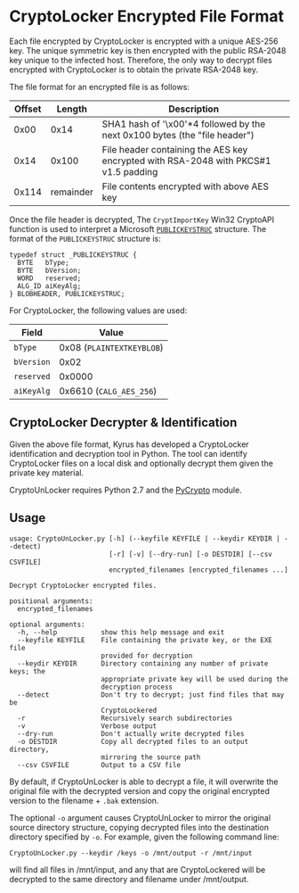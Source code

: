 # CryptoLocker Encrypted File Format

Each file encrypted by CryptoLocker is encrypted with a unique AES-256 
key. The unique symmetric key is then encrypted with the public RSA-2048 
key unique to the infected host. Therefore, the only way to decrypt 
files encrypted with CryptoLocker is to obtain the private RSA-2048 key.

The file format for an encrypted file is as follows:

Offset     | Length | Description
---------- | ------ | -----------
0x00       | 0x14   | SHA1 hash of '\x00'\*4 followed by the next 0x100 bytes (the "file header")
0x14       | 0x100  | File header containing the AES key encrypted with RSA-2048 with PKCS#1 v1.5 padding
0x114      | remainder | File contents encrypted with above AES key

Once the file header is decrypted, The `CryptImportKey` Win32 CryptoAPI 
function is used to interpret a Microsoft 
[`PUBLICKEYSTRUC`](http://msdn.microsoft.com/en-us/library/windows/desktop/aa387453%28v=3Dvs.85%29.aspx) 
structure. The format of the `PUBLICKEYSTRUC` structure is:

	typedef struct _PUBLICKEYSTRUC {
	  BYTE   bType;
	  BYTE   bVersion;
	  WORD   reserved;
	  ALG_ID aiKeyAlg;
	} BLOBHEADER, PUBLICKEYSTRUC;

For CryptoLocker, the following values are used:

Field | Value
----- | -----
`bType` | 0x08 (`PLAINTEXTKEYBLOB`)
`bVersion` | 0x02
`reserved` | 0x0000
`aiKeyAlg` | 0x6610 (`CALG_AES_256`)

## CryptoLocker Decrypter & Identification

Given the above file format, Kyrus has developed a CryptoLocker 
identification and decryption tool in Python. The tool can identify 
CryptoLocker files on a local disk and optionally decrypt them given the 
private key material.

CryptoUnLocker requires Python 2.7 and the [PyCrypto](https://pypi.python.org/pypi/pycrypto)
module.

## Usage

	usage: CryptoUnLocker.py [-h] (--keyfile KEYFILE | --keydir KEYDIR | --detect)
	                         [-r] [-v] [--dry-run] [-o DESTDIR] [--csv CSVFILE]
	                         encrypted_filenames [encrypted_filenames ...]
	
	Decrypt CryptoLocker encrypted files.
	
	positional arguments:
	  encrypted_filenames
	
	optional arguments:
	  -h, --help           show this help message and exit
	  --keyfile KEYFILE    File containing the private key, or the EXE file
	                       provided for decryption
	  --keydir KEYDIR      Directory containing any number of private keys; the
	                       appropriate private key will be used during the
	                       decryption process
	  --detect             Don't try to decrypt; just find files that may be
	                       CryptoLockered
	  -r                   Recursively search subdirectories
	  -v                   Verbose output
	  --dry-run            Don't actually write decrypted files
	  -o DESTDIR           Copy all decrypted files to an output directory,
	                       mirroring the source path
	  --csv CSVFILE        Output to a CSV file

By default, if CryptoUnLocker is able to decrypt a file, it will overwrite the 
original file with the decrypted version and copy the original encrypted
version to the filename + `.bak` extension.

The optional `-o` argument causes CryptoUnLocker to mirror the original source
directory structure, copying decrypted files into the destination directory
specified by `-o`. For example, given the following command line:

	CryptoUnLocker.py --keydir /keys -o /mnt/output -r /mnt/input

will find all files in /mnt/input, and any that are CryptoLockered will be 
decrypted to the same directory and filename under /mnt/output.

